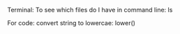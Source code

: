 Terminal:
 To see which files do I have in command line: ls


For code:
 convert string to lowercae: lower()